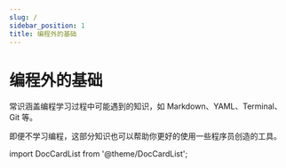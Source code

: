 ```yaml
---
slug: /
sidebar_position: 1
title: 编程外的基础
---
```


# 编程外的基础

常识涵盖编程学习过程中可能遇到的知识，如 Markdown、YAML、Terminal、Git 等。

即便不学习编程，这部分知识也可以帮助你更好的使用一些程序员创造的工具。


import DocCardList from '@theme/DocCardList';

<DocCardList />

